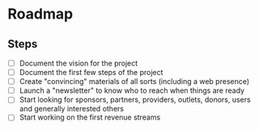 # Roadmap

## Steps

- [ ] Document the vision for the project
- [ ] Document the first few steps of the project
- [ ] Create "convincing" materials of all sorts (including a web presence)
- [ ] Launch a "newsletter" to know who to reach when things are ready
- [ ] Start looking for sponsors, partners, providers, outlets, donors, users and generally interested others
- [ ] Start working on the first revenue streams
